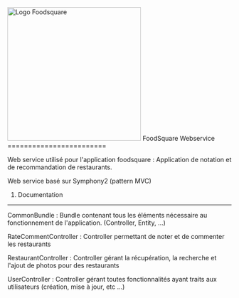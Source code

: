 
<img src="https://s-media-cache-ak0.pinimg.com/originals/c2/e1/54/c2e154c9bad81674be411bc67d3bf081.jpg" alt="Logo Foodsquare" width="300px"/>
FoodSquare Webservice
========================

Web service utilisé pour l'application foodsquare : Application de notation et 
de recommandation de restaurants.

Web service basé sur Symphony2 (pattern MVC)
1) Documentation
-----------------

CommonBundle : Bundle contenant tous les éléments nécessaire au fonctionnement 
de l'application. (Controller, Entity, ...)

RateCommentController :  Controller permettant de noter et de commenter les 
restaurants

RestaurantController : Controller gérant la récupération, la recherche et l'ajout de photos
pour des restaurants

UserController : Controller gérant toutes fonctionnalités ayant traits aux utilisateurs 
(création, mise à jour, etc ...)
